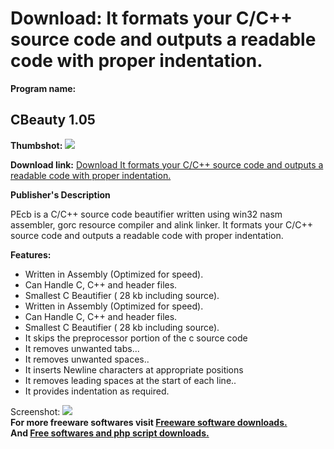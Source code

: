 # Download: It formats your C/C++ source code and outputs a readable code with proper indentation.

**Program name:**

## CBeauty 1.05

  
**Thumbshot:** ![](http://www.freewarefiles.com/screenshot/cbeauty_md.gif)   
  
**Download link:** [Download It formats your C/C++ source code and outputs a readable code with proper indentation.](http://freesoftwares.boysofts.com/CBeauty_program_15894.html)  
  


**Publisher's Description**  
  


PEcb is a C/C++ source code beautifier written using win32 nasm assembler, gorc resource compiler and alink linker. It formats your C/C++ source code and outputs a readable code with proper indentation. 

**Features:**

  * Written in Assembly (Optimized for speed). 
  * Can Handle C, C++ and header files. 
  * Smallest C Beautifier ( 28 kb including source). 
  * Written in Assembly (Optimized for speed). 
  * Can Handle C, C++ and header files. 
  * Smallest C Beautifier ( 28 kb including source). 
  * It skips the preprocessor portion of the c source code 
  * It removes unwanted tabs... 
  * It removes unwanted spaces.. 
  * It inserts Newline characters at appropriate positions 
  * It removes leading spaces at the start of each line.. 
  * It provides indentation as required. 

  
  
Screenshot: ![](http://www.freewarefiles.com/screenshot/cbeauty.gif)   
**For more freeware softwares visit [Freeware software downloads.](http://freesoftwares.boysofts.com/)**   
**And [Free softwares and php script downloads.](http://www.boysofts.com/)**
